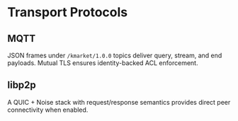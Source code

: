 # Transport Protocols

## MQTT

JSON frames under `/kmarket/1.0.0` topics deliver query, stream, and end payloads. Mutual TLS ensures identity-backed ACL enforcement.

## libp2p

A QUIC + Noise stack with request/response semantics provides direct peer connectivity when enabled.
